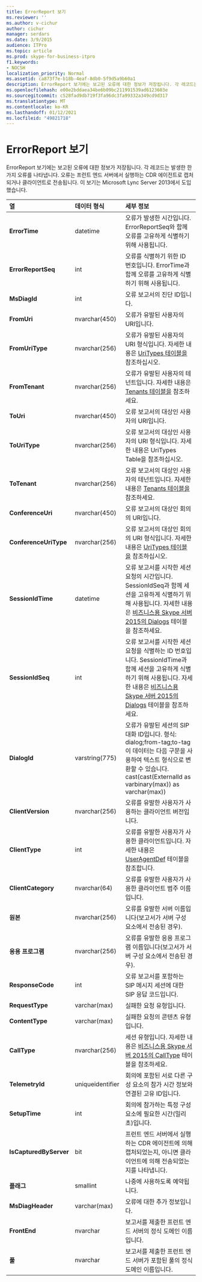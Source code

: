 ```yaml
---
title: ErrorReport 보기
ms.reviewer: ''
ms.author: v-cichur
author: cichur
manager: serdars
ms.date: 3/9/2015
audience: ITPro
ms.topic: article
ms.prod: skype-for-business-itpro
f1.keywords:
- NOCSH
localization_priority: Normal
ms.assetid: ca873f7e-b18b-4eaf-8db0-5f9d5a9b60a1
description: ErrorReport 보기에는 보고된 오류에 대한 정보가 저장됩니다. 각 레코드는 발생한 한 가지 오류를 나타냅니다. 오류는 프런트 엔드 서버에서 실행하는 CDR 에이전트로 캡처되거나 클라이언트로 전송됩니다. 이 보기는 Microsoft Lync Server 2013에서 도입했습니다.
ms.openlocfilehash: e00e2bddaea34be6b09bc211991539ad6123603e
ms.sourcegitcommit: c528fad9db719f3fa96dc3fa99332a349cd9d317
ms.translationtype: MT
ms.contentlocale: ko-KR
ms.lasthandoff: 01/12/2021
ms.locfileid: "49821718"
---
```

# <a name="errorreport-view"></a>ErrorReport 보기
 
ErrorReport 보기에는 보고된 오류에 대한 정보가 저장됩니다. 각 레코드는 발생한 한 가지 오류를 나타냅니다. 오류는 프런트 엔드 서버에서 실행하는 CDR 에이전트로 캡처되거나 클라이언트로 전송됩니다. 이 보기는 Microsoft Lync Server 2013에서 도입했습니다.
  
|**열**|**데이터 형식**|**세부 정보**|
|:-----|:-----|:-----|
|**ErrorTime** <br/> |datetime  <br/> |오류가 발생한 시간입니다. ErrorReportSeq와 함께 오류를 고유하게 식별하기 위해 사용됩니다.  <br/> |
|**ErrorReportSeq** <br/> |int  <br/> |오류를 식별하기 위한 ID 번호입니다. ErrorTime과 함께 오류를 고유하게 식별하기 위해 사용됩니다.  <br/> |
|**MsDiagId** <br/> |int  <br/> |오류 보고서의 진단 ID입니다.  <br/> |
|**FromUri** <br/> |nvarchar(450)  <br/> |오류가 유발된 사용자의 URI입니다.  <br/> |
|**FromUriType** <br/> |nvarchar(256)  <br/> |오류가 유발된 사용자의 URI 형식입니다. 자세한 내용은 [UriTypes 테이블을](uritypes.md) 참조하십시오. <br/> |
|**FromTenant** <br/> |nvarchar(256)  <br/> |오류가 유발된 사용자의 테넌트입니다. 자세한 내용은 [Tenants 테이블을](tenants.md) 참조하세요. <br/> |
|**ToUri** <br/> |nvarchar(450)  <br/> |오류 보고서의 대상인 사용자의 URI입니다.  <br/> |
|**ToUriType** <br/> |nvarchar(256)  <br/> |오류 보고서의 대상인 사용자의 URI 형식입니다. 자세한 내용은 UriTypes Table을 참조하십시오.  <br/> |
|**ToTenant** <br/> |nvarchar(256)  <br/> |오류 보고서의 대상인 사용자의 테넌트입니다. 자세한 내용은 [Tenants 테이블을](tenants.md) 참조하세요. <br/> |
|**ConferenceUri** <br/> |nvarchar(450)  <br/> |오류 보고서의 대상인 회의의 URI입니다.  <br/> |
|**ConferenceUriType** <br/> |nvarchar(256)  <br/> |오류 보고서의 대상인 회의의 URI 형식입니다. 자세한 내용은 [UriTypes 테이블을](uritypes.md) 참조하십시오. <br/> |
|**SessionIdTime** <br/> |datetime  <br/> |오류 보고서를 시작한 세션 요청의 시간입니다. SessionIdSeq과 함께 세션을 고유하게 식별하기 위해 사용됩니다. 자세한 내용은 [비즈니스용 Skype 서버 2015의 Dialogs](dialogs.md) 테이블을 참조하세요. <br/> |
|**SessionIdSeq** <br/> |int  <br/> |오류 보고서를 시작한 세션 요청을 식별하는 ID 번호입니다. SessionIdTime과 함께 세션을 고유하게 식별하기 위해 사용됩니다. 자세한 내용은 [비즈니스용 Skype 서버 2015의 Dialogs](dialogs.md) 테이블을 참조하세요. <br/> |
|**DialogId** <br/> |varstring(775)  <br/> |오류가 유발된 세션의 SIP 대화 ID입니다. 형식:  <br/> dialog;from-tag;to-tag  <br/> 이 데이터는 다음 구문을 사용하여 텍스트 형식으로 변환할 수 있습니다.  <br/> cast(cast(ExternalId as varbinary(max)) as varchar(max))  <br/> |
|**ClientVersion** <br/> |nvarchar(256)  <br/> |오류를 유발한 사용자가 사용하는 클라이언트 버전입니다.  <br/> |
|**ClientType** <br/> |int  <br/> |오류를 유발한 사용자가 사용한 클라이언트입니다. 자세한 내용은 [UserAgentDef](useragentdef.md) 테이블을 참조합니다. <br/> |
|**ClientCategory** <br/> |nvarchar(64)  <br/> |오류를 유발한 사용자가 사용한 클라이언트 범주 이름입니다.  <br/> |
|**원본** <br/> |nvarchar(256)  <br/> |오류를 유발한 서버 이름입니다(보고서가 서버 구성 요소에서 전송된 경우).  <br/> |
|**응용 프로그램** <br/> |nvarchar(256)  <br/> |오류를 유발한 응용 프로그램 이름입니다(보고서가 서버 구성 요소에서 전송된 경우).  <br/> |
|**ResponseCode** <br/> |int  <br/> |오류 보고서를 포함하는 SIP 메시지 세션에 대한 SIP 응답 코드입니다.  <br/> |
|**RequestType** <br/> |varchar(max)  <br/> |실패한 요청 유형입니다.  <br/> |
|**ContentType** <br/> |varchar(max)  <br/> |실패한 요청의 콘텐츠 유형입니다.  <br/> |
|**CallType** <br/> |nvarchar(256)  <br/> |세션 유형입니다. 자세한 내용은 [비즈니스용 Skype 서버 2015의 CallType](calltype.md) 테이블을 참조하세요. <br/> |
|**TelemetryId** <br/> |uniqueidentifier  <br/> |회의에 포함된 서로 다른 구성 요소의 참가 시간 정보와 연결된 고유 ID입니다.  <br/> |
|**SetupTime** <br/> |int  <br/> |회의에 참가하는 특정 구성 요소에 필요한 시간(밀리초)입니다.  <br/> |
|**IsCapturedByServer** <br/> |bit  <br/> |프런트 엔드 서버에서 실행하는 CDR 에이전트에 의해 캡처되었는지, 아니면 클라이언트에 의해 전송되었는지를 나타냅니다.  <br/> |
|**플래그** <br/> |smallint  <br/> |나중에 사용하도록 예약됩니다.  <br/> |
|**MsDiagHeader** <br/> |varchar(max)  <br/> |오류에 대한 추가 정보입니다.  <br/> |
|**FrontEnd** <br/> |nvarchar  <br/> |보고서를 제출한 프런트 엔드 서버의 정식 도메인 이름입니다.  <br/> |
|**풀** <br/> |nvarchar  <br/> |보고서를 제출한 프런트 엔드 서버가 포함된 풀의 정식 도메인 이름입니다.  <br/> |
   

